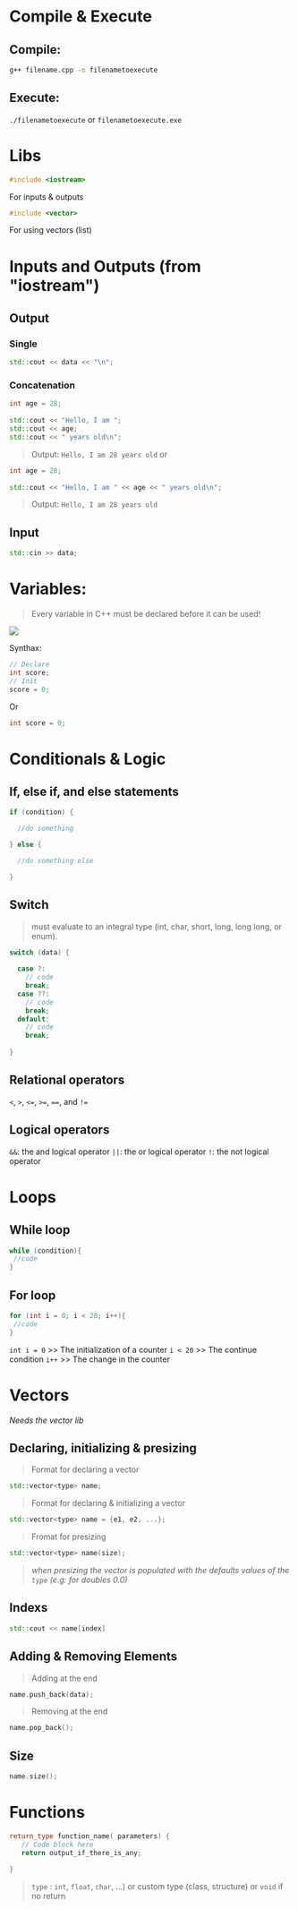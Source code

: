 
# Compile & Execute
## Compile:
```bash
g++ filename.cpp -o filenametoexecute
```

## Execute:
`./filenametoexecute` or `filenametoexecute.exe`

# Libs
```cpp
#include <iostream>
```
For inputs & outputs
```cpp
#include <vector>
```
For using vectors (list)

# Inputs and Outputs (from "iostream")
## Output
### Single
```cpp
std::cout << data << "\n";
```
### Concatenation
```cpp
int age = 28;
 
std::cout << "Hello, I am ";
std::cout << age;
std::cout << " years old\n";
```
> Output: `Hello, I am 28 years old`
or
```cpp
int age = 28;
 
std::cout << "Hello, I am " << age << " years old\n";
```
> Output: `Hello, I am 28 years old`

## Input
```cpp
std::cin >> data;
```

# Variables:
> Every variable in C++ must be declared before it can be used!

![](https://img001.prntscr.com/file/img001/blWsh3h6R4u7uI2Q_Jq_Mw.png)

Synthax:
```cpp
// Declare
int score;
// Init
score = 0;
```
Or
```cpp
int score = 0;
```

# Conditionals & Logic
## If, else if, and else statements
```cpp
if (condition) {

  //do something

} else {

  //do something else

}
```

## Switch
> must evaluate to an integral type (int, char, short, long, long long, or enum).

```cpp
switch (data) {
 
  case ?:
    // code
    break;
  case ??:
    // code
    break;
  default:
    // code
    break;
 
}
```

## Relational operators
`<`, `>`, `<=`, `>=`, `==`, and `!=`

## Logical operators
`&&`: the and logical operator
`||`: the or logical operator
`!`: the not logical operator

# Loops
## While loop
```cpp
while (condition){
 //code
}
```
## For loop
```cpp
for (int i = 0; i < 20; i++){
 //code
}
```
`int i = 0` >> The initialization of a counter
`i < 20` >> The continue condition
`i++` >> The change in the counter


# Vectors
*Needs the vector lib*
## Declaring, initializing & presizing
> Format for declaring a vector
```cpp
std::vector<type> name;
```

> Format for declaring & initializing a vector
```cpp
std::vector<type> name = {e1, e2, ...};
 ```

> Fromat for presizing
 ```cpp
std::vector<type> name(size);
 ```
> *when presizing the vector is populated with the defaults values of the `type` (e.g: for doubles 0.0)*

## Indexs
```cpp
std::cout << name[index]
```

## Adding & Removing Elements
> Adding at the end
```cpp
name.push_back(data);
```
> Removing at the end
```cpp
name.pop_back();
```
## Size
```cpp
name.size();
```

# Functions
```cpp
return_type function_name( parameters) {
   // Code block here
   return output_if_there_is_any;
 
}
```
> `type` : `int`, `float`, `char`, ...) or custom type (class, structure) or  `void` if no return
